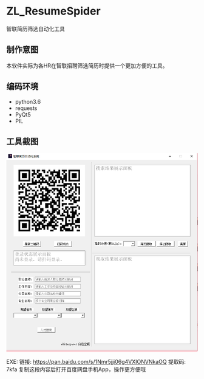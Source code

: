 # ZL_ResumeSpider
智联简历筛选自动化工具

## 制作意图
本软件实际为各HR在智联招聘筛选简历时提供一个更加方便的工具。

## 编码环境
- python3.6
- requests
- PyQt5
- PIL

## 工具截图
![智联简历筛选自动化软件](https://github.com/ixxooi-baijian/img/blob/master/%E6%99%BA%E8%81%94%E7%AE%80%E5%8E%86%E7%AD%9B%E9%80%89%E8%87%AA%E5%8A%A8%E5%8C%96%E7%B3%BB%E7%BB%9F.jpg)

EXE: 链接: https://pan.baidu.com/s/1Nmr5jji06g4VXIONVNkaOQ 提取码: 7kfa 复制这段内容后打开百度网盘手机App，操作更方便哦
